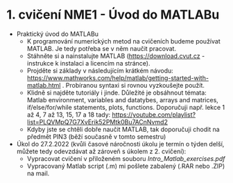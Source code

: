 # 1. cvičení NME1 - Úvod do MATLABu

* Praktický úvod do MATLABu
  * K programování numerických metod na cvičeních budeme používat MATLAB. Je tedy potřeba se v něm naučit pracovat.
  * Stáhněte si a nainstalujte MATLAB (https://download.cvut.cz - instrukce k instalaci a licencím na stránce).
  * Projděte si základy v následujícím krátkém návodu: https://www.mathworks.com/help/matlab/getting-started-with-matlab.html . Probíranou syntaxi si rovnou vyzkoušejte použít.
  * Klidně si najděte tutoriály i jinde. Důležité je obsáhnout témata: Matlab environment, variables and datatybes, arrays and matrices, if/else/for/while statements, plots, functions. Doporučuji např. lekce 1 až 4, 7 až 13, 15, 17 a 18 tady: https://youtube.com/playlist?list=PLQVMpQ7G7XvErik52PMtk0Bu7ACnNvmd2
  * Kdyby jste se chtěli dobře naučit MATLAB, tak doporučuji chodit na předmět PIN3 (běží současně v tomto semestru)
* Úkol do 27.2.2022 (kvůli časové náročnosti úkolu je termín o týden delší, můžete tedy odevzdávat až zároveň s úkolem z 2. cvičení):
  * Vypracovat cvičení v přiloženém souboru *Intro_Matlab_exercises.pdf*
  * Vypracovaný Matlab script (.m) mi pošlete zabalený (.RAR nebo .ZIP) na mail.
